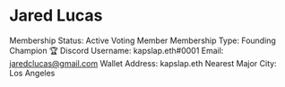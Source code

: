 # Jared Lucas

Membership Status: Active Voting Member
Membership Type: Founding Champion 🏆 
Discord Username: kapslap.eth#0001
Email: jaredclucas@gmail.com
Wallet Address: kapslap.eth
Nearest Major City: Los Angeles